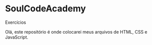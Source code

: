 # SoulCodeAcademy
Exercícios

Olá, este repositório é onde colocarei meus arquivos de HTML, CSS e JavaScript.
